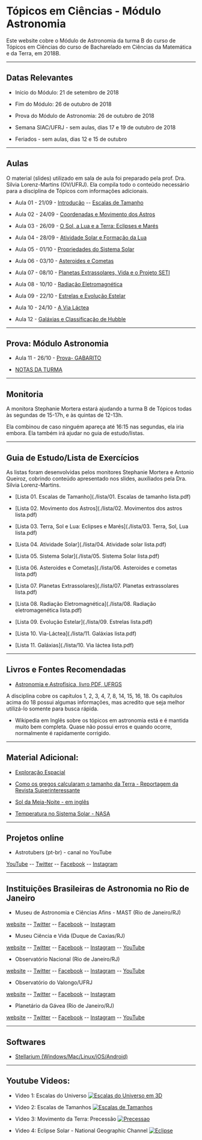 # Tópicos em Ciências - Módulo Astronomia   

Este website cobre o Módulo de Astronomia da turma B do curso de Tópicos em Ciências do curso de Bacharelado em Ciências da Matemática e da Terra, em 2018B.

___

## Datas Relevantes

 - Início do Módulo: 21 de setembro de 2018

 - Fim do Módulo: 26 de outubro de 2018

 - Prova do Módulo de Astronomia: 26 de outubro de 2018

 - Semana SIAC/UFRJ - sem aulas, dias 17 e 19 de outubro de 2018

 - Feriados - sem aulas, dias 12 e 15 de outubro

___

## Aulas

O material (slides) utilizado em sala de aula foi preparado pela prof. Dra. Silvia Lorenz-Martins (OV/UFRJ). Ela compila todo o conteúdo necessário para a disciplina de Tópicos com informações adicionais.

- Aula 01 - 21/09 - [Introdução](./lectures/aula1carreira.pdf) -- [Escalas de Tamanho](./lectures/aula2_Escalas.pdf) 

- Aula 02 - 24/09 - [Coordenadas e Movimento dos Astros](./lectures/aula4_Movimento_Terra.pdf)

- Aula 03 - 26/09 - [O Sol, a Lua e a Terra: Eclipses e Marés](./lectures/aula5_Lua_Eclipses.pdf)

- Aula 04 - 28/09 - [Atividade Solar e Formação da Lua](./lectures/aula6_Sol.pdf)

- Aula 05 - 01/10 - [Propriedades do Sistema Solar](./lectures/aula7_SS.pdf)

- Aula 06 - 03/10 - [Asteroides e Cometas](./lectures/aula8_Asteroides.pdf)

- Aula 07 - 08/10 - [Planetas Extrassolares, Vida e o Projeto SETI](./lectures/aula9_P.Extrassolares.pdf)

- Aula 08 - 10/10 - [Radiação Eletromagnética](./lectures/aula10_Radiacao.pdf)

- Aula 09 - 22/10 - [Estrelas e Evolução Estelar](./lectures/aula11_Evolucao.pdf)

- Aula 10 - 24/10 - [A Via Láctea](./lectures/aula12_Via_Lactea.pdf)

- Aula 12 - [Galáxias e Classificação de Hubble](./lectures/aula13_Galaxias.pdf)

___

## Prova: Módulo Astronomia

- Aula 11 - 26/10 - [Prova- GABARITO](./PROVA/GABARITO_ASTRONOMIA.pdf) 

- [NOTAS DA TURMA](./PROVA/Notas_BCMT_Topicos_TurmaB.pdf)

___

## Monitoria

A monitora Stephanie Mortera estará ajudando a turma B de Tópicos todas às segundas de 15-17h, e às quintas de 12-13h.

Ela combinou de caso ninguém apareça até 16:15 nas segundas, ela iria embora. Ela também irá ajudar no guia de estudo/listas.

___

## Guia de Estudo/Lista de Exercícios

As listas foram desenvolvidas pelos monitores Stephanie Mortera e Antonio Queiroz, cobrindo conteúdo apresentado nos slides, auxíliados pela Dra. Silvia Lorenz-Martins.

- [Lista 01. Escalas de Tamanho](./lista/01. Escalas de tamanho lista.pdf)

- [Lista 02. Movimento dos Astros](./lista/02. Movimentos dos astros lista.pdf)

- [Lista 03. Terra, Sol e Lua: Eclipses e Marés](./lista/03. Terra, Sol, Lua lista.pdf)

- [Lista 04. Atividade Solar](./lista/04. Atividade solar lista.pdf)

- [Lista 05. Sistema Solar](./lista/05. Sistema Solar lista.pdf)

- [Lista 06. Asteroides e Cometas](./lista/06. Asteroides e cometas lista.pdf)

- [Lista 07. Planetas Extrassolares](./lista/07. Planetas extrassolares lista.pdf)

- [Lista 08. Radiação Eletromagnética](./lista/08. Radiação eletromagenética lista.pdf)

- [Lista 09. Evolução Estelar](./lista/09. Estrelas lista.pdf)

- [Lista 10. Via-Láctea](./lista/11. Galáxias lista.pdf)

- [Lista 11. Galáxias](./lista/10. Via láctea lista.pdf)

___

## Livros e Fontes Recomendadas

- [Astronomia e Astrofísica, livro PDF, UFRGS](http://astro.if.ufrgs.br/livro.pdf)

A disciplina cobre os capítulos 1, 2, 3, 4, 7, 8, 14, 15, 16, 18. Os capítulos acima do 18 possui algumas informações, mas acredito que seja melhor utilizá-lo somente para busca rápida.

- Wikipedia em Inglês sobre os tópicos em astronomia está e é mantida muito bem completa. Quase não possui erros e quando ocorre, normalmente é rapidamente corrigido.


___

## Material Adicional: 

- [Exploração Espacial](./lectures/aula3_Exploracao_Espacial.pdf)

- [Como os gregos calcularam o tamanho da Terra - Reportagem da Revista Superinteressante](https://super.abril.com.br/mundo-estranho/como-os-gregos-calcularam-a-circunferencia-da-terra-ha-2200-anos/)

- [Sol da Meia-Noite - em inglês](https://www.scienceabc.com/pure-sciences/midnight-sun-what-is-it-and-why-does-it-occur.html)

- [Temperatura no Sistema Solar - NASA](https://solarsystem.nasa.gov/resources/681/solar-system-temperatures/)

___

## Projetos online

- Astrotubers (pt-br) - canal no YouTube

[YouTube](https://www.youtube.com/channel/UCGYBY4KaFYmkEKAGLL07BXw) -- [Twitter](https://twitter.com/astrotubers) -- [Facebook](https://www.facebook.com/AstroTubers/) -- [Instagram](https://www.instagram.com/astrotubers/)

___

## Instituições Brasileiras de Astronomia no Rio de Janeiro

- Museu de Astronomia e Ciências Afins - MAST (Rio de Janeiro/RJ)

[website](http://mast.br/pt-br/) -- [Twitter](https://twitter.com/MuseuAstronomia) -- [Facebook](https://www.facebook.com/museuastronomia/) -- [Instagram](https://www.instagram.com/museudeastronomia/)

- Museu Ciência e Vida (Duque de Caxias/RJ)

[website](http://www.museucienciaevida.com.br/) -- [Twitter](https://twitter.com/muscienciaevida) -- [Facebook](https://www.facebook.com/museucienciaevida) -- [Instagram](https://www.instagram.com/museucienciaevida/) -- [YouTube](https://www.youtube.com/channel/UCdzjlZMZafNlcAhq_Tz0jYg)

- Observatório Nacional (Rio de Janeiro/RJ)

[website](http://on.br/index.php/pt-br/) -- [Twitter](https://twitter.com/ON_MCTIC) -- [Facebook](https://www.facebook.com/observatorionacional) -- [Instagram](https://www.instagram.com/observatorionacional/) -- [YouTube](https://www.youtube.com/user/observatorionacional)

- Observatório do Valongo/UFRJ

[website](http://www.ov.ufrj.br) -- [Twitter](https://twitter.com/ValongoUFRJ) -- [Facebook](https://www.facebook.com/ValongoUFRJ/) -- [Instagram](https://www.instagram.com/valongoufrj/)

- Planetário da Gávea (Rio de Janeiro/RJ)

[website](http://www.planetariodorio.com.br/) -- [Twitter](https://twitter.com/planetariodorio) -- [Facebook](https://www.facebook.com/planetariodorio) -- [Instagram](https://www.instagram.com/planetariodorio/) -- [YouTube](https://www.youtube.com/channel/UCR39LWTg5jw3Ibwk8Vp_LVA)

___

## Softwares

- [Stellarium (Windows/Mac/Linux/iOS/Android)](https://stellarium.org/pt/)

___

## Youtube Videos: 

 - Video 1: Escalas do Universo
[![Escalas do Universo em 3D](./images/aula01.png)](https://www.youtube.com/watch?v=i93Z7zljQ7I "Escalas do Universo em 3D") 

- Video 2: Escalas de Tamanhos
[![Escalas de Tamanhos](./images/aula00.png)](https://www.youtube.com/watch?v=5AAR7bNSM_s "Escalas de Tamanhos") 

- Video 3: Movimento da Terra: Precessão
[![Precessao](./images/aula02.png)](https://youtu.be/fVvh062JAwk "Precessao") 

- Video 4: Eclipse Solar - National Geographic Channel
[![Eclipse](./images/aula03.png)](https://youtu.be/cxrLRbkOwKs "Eclipse") 

